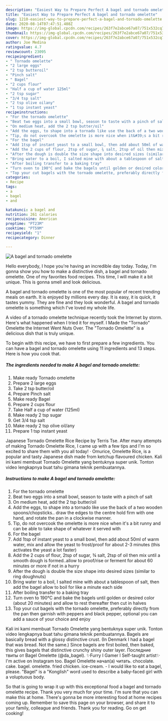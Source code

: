 ```yaml
---
description: "Easiest Way to Prepare Perfect A bagel and tornado omelette"
title: "Easiest Way to Prepare Perfect A bagel and tornado omelette"
slug: 1210-easiest-way-to-prepare-perfect-a-bagel-and-tornado-omelette
date: 2020-08-14T07:47:51.408Z
image: https://img-global.cpcdn.com/recipes/263f7e2abce67a07/751x532cq70/a-bagel-and-tornado-omelette-recipe-main-photo.jpg
thumbnail: https://img-global.cpcdn.com/recipes/263f7e2abce67a07/751x532cq70/a-bagel-and-tornado-omelette-recipe-main-photo.jpg
cover: https://img-global.cpcdn.com/recipes/263f7e2abce67a07/751x532cq70/a-bagel-and-tornado-omelette-recipe-main-photo.jpg
author: Joe Medina
ratingvalue: 4.7
reviewcount: 23095
recipeingredient:
- " Tornado omelette"
- "2 large eggs"
- "2 tsp butteroil"
- "Pinch salt"
- " Bagel"
- "2 cups flour"
- "Half a cup of water 125ml"
- "2 tsp sugar"
- "3/4 tsp salt"
- "2 tsp olive oilany"
- "1 tsp instant yeast"
recipeinstructions:
- "For the tornado omelette"
- "Beat two eggs into a small bowl, season to taste with a pinch of salt"
- "On medium heat, add the 2 tsp butter/oil"
- "Add the eggs, to shape into a tornado like use the back of a two wooden spoons/chopsticks.. draw the edges to the centre hold firm with one hand, and rotate the pan in a clockwise manner."
- "Tip, do not overcook the omelette is more nice when it&#39;s a bit runny and can be able to take shape of whatever it served with"
- "For the bagel"
- "Add 1tsp of instant yeast to a small bowl, then add about 50ml of warm water, mix and allow the yeast to frost/proof for about 2-3 minutes (this activates the yeast a lot faster)"
- "Add the 2 cups of flour, 2tsp of sugar, ¾ salt, 2tsp of oil then mix until a smooth dough is formed..allow to proof/rise or ferment for about 60 minutes or more if not in a hurry"
- "After the dough is double the size shape into desired sizes (similar to ring doughnuts)"
- "Bring water to a boil, I salted mine with about a tablespoon of salt, then add the bagel allow to boil for like a minute each side"
- "After boiling transfer to a baking tray"
- "Turn oven to 190°C and bake the bagels until golden or desired color (about 20 minutes) and allow to rest thereafter then cut in halves"
- "Top your cut bagels with the tornado omelette, preferably directly from the pan then garnish with peppers and black pepper, optional you can add a sauce of your choice and enjoy"
categories:
- Recipe
tags:
- a
- bagel
- and

katakunci: a bagel and 
nutrition: 261 calories
recipecuisine: American
preptime: "PT23M"
cooktime: "PT59M"
recipeyield: "1"
recipecategory: Dinner

---
```



![A bagel and tornado omelette](https://img-global.cpcdn.com/recipes/263f7e2abce67a07/751x532cq70/a-bagel-and-tornado-omelette-recipe-main-photo.jpg)

Hello everybody, I hope you're having an incredible day today. Today, I'm gonna show you how to make a distinctive dish, a bagel and tornado omelette. One of my favorites food recipes. This time, I will make it a bit unique. This is gonna smell and look delicious.

A bagel and tornado omelette is one of the most popular of recent trending meals on earth. It is enjoyed by millions every day. It is easy, it is quick, it tastes yummy. They are fine and they look wonderful. A bagel and tornado omelette is something which I've loved my whole life.

A video of a tornado omelette technique recently took the Internet by storm. Here&#39;s what happened when I tried it for myself. I Made the &#34;Tornado&#34; Omelette the Internet Went Nuts Over. The &#34;Tornado Omelette&#34; is a delicious dish that is truly unique.


To begin with this recipe, we have to first prepare a few ingredients. You can have a bagel and tornado omelette using 11 ingredients and 13 steps. Here is how you cook that.

<!--inarticleads1-->

##### The ingredients needed to make A bagel and tornado omelette:

1. Make ready  Tornado omelette
1. Prepare 2 large eggs
1. Take 2 tsp butter/oil
1. Prepare Pinch salt
1. Make ready  Bagel
1. Prepare 2 cups flour
1. Take Half a cup of water (125ml)
1. Make ready 2 tsp sugar
1. Get 3/4 tsp salt
1. Make ready 2 tsp olive oil/any
1. Prepare 1 tsp instant yeast


Japanese Tornado Omelette Rice Recipe by Terris Tse. After many attempts of making Tornado Omelette Rice, I came up with a few tips and I&#39;m so excited to share them with you all today! · Omurice, Omelette Rice, is a popular and tasty Japanese dish made from ketchup flavoured chicken. Kali ini kami membuat Tornado Omelette yang bentuknya super unik. Tonton video lengkapnya buat tahu gimana teknik pembuatannya. 

<!--inarticleads2-->

##### Instructions to make A bagel and tornado omelette:

1. For the tornado omelette
1. Beat two eggs into a small bowl, season to taste with a pinch of salt
1. On medium heat, add the 2 tsp butter/oil
1. Add the eggs, to shape into a tornado like use the back of a two wooden spoons/chopsticks.. draw the edges to the centre hold firm with one hand, and rotate the pan in a clockwise manner.
1. Tip, do not overcook the omelette is more nice when it&#39;s a bit runny and can be able to take shape of whatever it served with
1. For the bagel
1. Add 1tsp of instant yeast to a small bowl, then add about 50ml of warm water, mix and allow the yeast to frost/proof for about 2-3 minutes (this activates the yeast a lot faster)
1. Add the 2 cups of flour, 2tsp of sugar, ¾ salt, 2tsp of oil then mix until a smooth dough is formed..allow to proof/rise or ferment for about 60 minutes or more if not in a hurry
1. After the dough is double the size shape into desired sizes (similar to ring doughnuts)
1. Bring water to a boil, I salted mine with about a tablespoon of salt, then add the bagel allow to boil for like a minute each side
1. After boiling transfer to a baking tray
1. Turn oven to 190°C and bake the bagels until golden or desired color (about 20 minutes) and allow to rest thereafter then cut in halves
1. Top your cut bagels with the tornado omelette, preferably directly from the pan then garnish with peppers and black pepper, optional you can add a sauce of your choice and enjoy


Kali ini kami membuat Tornado Omelette yang bentuknya super unik. Tonton video lengkapnya buat tahu gimana teknik pembuatannya. Bagels are basically bread with a glossy distinctive crust. (In Denmark I had a bagel that was bread. Not the same.) Since bagels are first boiled, then baked, this gives bagels that distinctive crunchy shiny outer layer. Последние твиты от Bagel Omelette (@da_bagel). ✨Furry I Gamer l Self-taught artist✨ I&#39;m active on Instagram too. Bagel Omelette начал(а) читать. chocolate. cake. bagel. omelette. fried chicken. ice-cream. - I would like to eat a bagel, please. &#34;Bagel&#34; is a &#34;Konglish&#34; word used to describe a baby-faced girl with a voluptuous body. 

So that is going to wrap it up with this exceptional food a bagel and tornado omelette recipe. Thank you very much for your time. I'm sure that you can make this at home. There's gonna be more interesting food at home recipes coming up. Remember to save this page on your browser, and share it to your family, colleague and friends. Thank you for reading. Go on get cooking!
